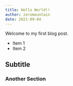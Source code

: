 ```yaml
---
title: Hello World!!
author: zeromountain
date: 2021-09-04
---
```


Welcome to my first blog post.

- Item 1
- Item 2

## Subtitle

### Another Section
